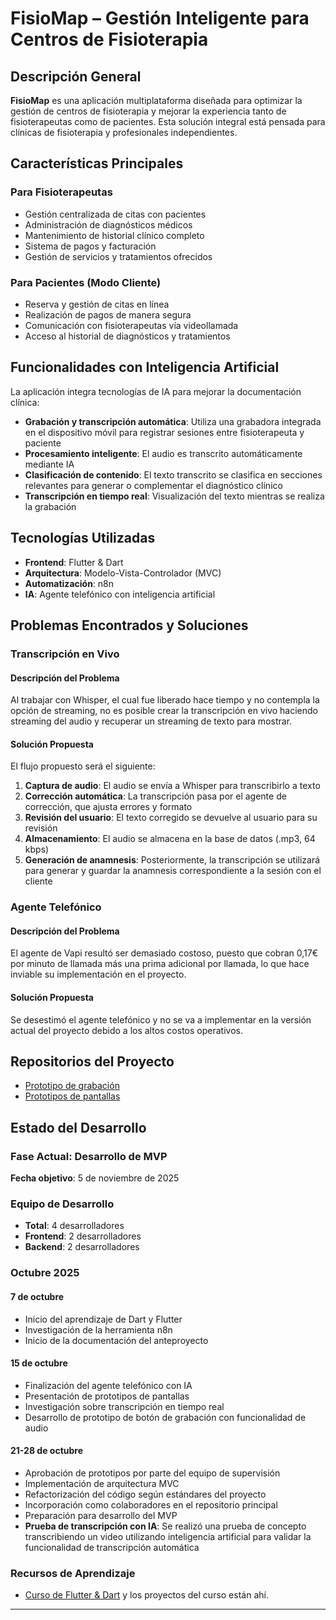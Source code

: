 # FisioMap – Gestión Inteligente para Centros de Fisioterapia

## Descripción General

**FisioMap** es una aplicación multiplataforma diseñada para optimizar la gestión de centros de fisioterapia y mejorar la experiencia tanto de fisioterapeutas como de pacientes. Esta solución integral está pensada para clínicas de fisioterapia y profesionales independientes.

## Características Principales

### Para Fisioterapeutas
- Gestión centralizada de citas con pacientes
- Administración de diagnósticos médicos
- Mantenimiento de historial clínico completo
- Sistema de pagos y facturación
- Gestión de servicios y tratamientos ofrecidos

### Para Pacientes (Modo Cliente)
- Reserva y gestión de citas en línea
- Realización de pagos de manera segura
- Comunicación con fisioterapeutas vía videollamada
- Acceso al historial de diagnósticos y tratamientos

## Funcionalidades con Inteligencia Artificial

La aplicación integra tecnologías de IA para mejorar la documentación clínica:

- **Grabación y transcripción automática**: Utiliza una grabadora integrada en el dispositivo móvil para registrar sesiones entre fisioterapeuta y paciente
- **Procesamiento inteligente**: El audio es transcrito automáticamente mediante IA
- **Clasificación de contenido**: El texto transcrito se clasifica en secciones relevantes para generar o complementar el diagnóstico clínico
- **Transcripción en tiempo real**: Visualización del texto mientras se realiza la grabación

## Tecnologías Utilizadas

- **Frontend**: Flutter & Dart
- **Arquitectura**: Modelo-Vista-Controlador (MVC)
- **Automatización**: n8n
- **IA**: Agente telefónico con inteligencia artificial

## Problemas Encontrados y Soluciones

### Transcripción en Vivo

#### Descripción del Problema
Al trabajar con Whisper, el cual fue liberado hace tiempo y no contempla la opción de streaming, no es posible crear la transcripción en vivo haciendo streaming del audio y recuperar un streaming de texto para mostrar.

#### Solución Propuesta
El flujo propuesto será el siguiente:

1. **Captura de audio**: El audio se envía a Whisper para transcribirlo a texto
2. **Corrección automática**: La transcripción pasa por el agente de corrección, que ajusta errores y formato
3. **Revisión del usuario**: El texto corregido se devuelve al usuario para su revisión
4. **Almacenamiento**: El audio se almacena en la base de datos (.mp3, 64 kbps)
5. **Generación de anamnesis**: Posteriormente, la transcripción se utilizará para generar y guardar la anamnesis correspondiente a la sesión con el cliente

### Agente Telefónico

#### Descripción del Problema
El agente de Vapi resultó ser demasiado costoso, puesto que cobran 0,17€ por minuto de llamada más una prima adicional por llamada, lo que hace inviable su implementación en el proyecto.

#### Solución Propuesta
Se desestimó el agente telefónico y no se va a implementar en la versión actual del proyecto debido a los altos costos operativos.

## Repositorios del Proyecto

- [Prototipo de grabación](https://github.com/a-fernandez21/prueba_boton_grabar)
- [Prototipos de pantallas](https://github.com/a-fernandez21/screens_fisiomap)

## Estado del Desarrollo

### Fase Actual: Desarrollo de MVP
**Fecha objetivo**: 5 de noviembre de 2025

### Equipo de Desarrollo
- **Total**: 4 desarrolladores
- **Frontend**: 2 desarrolladores
- **Backend**: 2 desarrolladores


### Octubre 2025

#### 7 de octubre
- Inicio del aprendizaje de Dart y Flutter
- Investigación de la herramienta n8n
- Inicio de la documentación del anteproyecto

#### 15 de octubre
- Finalización del agente telefónico con IA
- Presentación de prototipos de pantallas
- Investigación sobre transcripción en tiempo real
- Desarrollo de prototipo de botón de grabación con funcionalidad de audio

#### 21-28 de octubre
- Aprobación de prototipos por parte del equipo de supervisión
- Implementación de arquitectura MVC
- Refactorización del código según estándares del proyecto
- Incorporación como colaboradores en el repositorio principal
- Preparación para desarrollo del MVP
- **Prueba de transcripción con IA**: Se realizó una prueba de concepto transcribiendo un video utilizando inteligencia artificial para validar la funcionalidad de transcripción automática

### Recursos de Aprendizaje

- [Curso de Flutter & Dart](https://www.udemy.com/course/learn-flutter-dart-to-build-ios-android-apps/) y los proyectos del curso están ahí.

---

